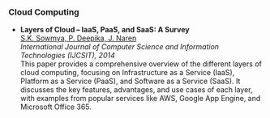 ### Cloud Computing

- **Layers of Cloud – IaaS, PaaS, and SaaS: A Survey**  
  [S.K. Sowmya, P. Deepika, J. Naren](https://citeseerx.ist.psu.edu/document?repid=rep1&type=pdf&doi=a3d1441672b82509ddd795656b79b5656b55084e)  
  *International Journal of Computer Science and Information Technologies (IJCSIT), 2014*  
  This paper provides a comprehensive overview of the different layers of cloud computing, focusing on Infrastructure as a Service (IaaS), Platform as a Service (PaaS), and Software as a Service (SaaS). It discusses the key features, advantages, and use cases of each layer, with examples from popular services like AWS, Google App Engine, and Microsoft Office 365.

